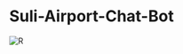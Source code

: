 # Suli-Airport-Chat-Bot


![R](https://user-images.githubusercontent.com/95575258/163689843-3a359c20-74cc-4fce-9881-433f16d0c657.jpg)


